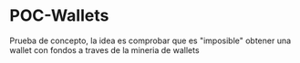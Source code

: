 # POC-Wallets
Prueba de concepto, la idea es comprobar que es "imposible" obtener una wallet con fondos a traves de la mineria de wallets
